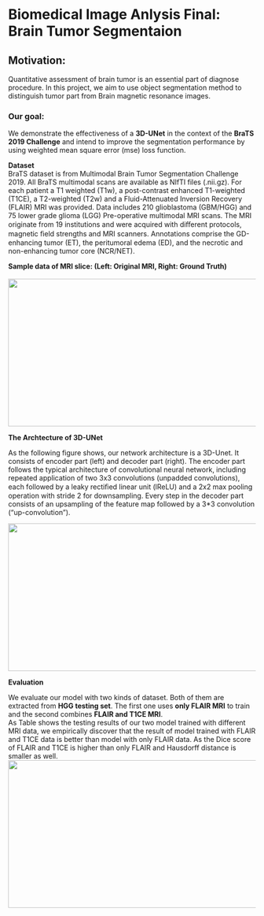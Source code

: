 # Biomedical Image Anlysis Final: Brain Tumor Segmentaion

## **Motivation:**</br>
Quantitative assessment of brain tumor is an essential part of diagnose procedure. In this project, we aim to use object segmentation method to distinguish tumor part from Brain magnetic resonance images.

### **Our goal:**</br>
We demonstrate the effectiveness of a **3D-UNet** in the context of the **BraTS 2019 Challenge** and intend to improve the segmentation performance by using weighted mean square error (mse) loss function. 

**Dataset**</br>
BraTS dataset is from Multimodal Brain Tumor Segmentation Challenge 2019. All BraTS multimodal scans are available as NIfTI files (.nii.gz). For each patient a T1 weighted (T1w), a post-contrast enhanced T1-weighted (T1CE), a T2-weighted (T2w) and a Fluid-Attenuated Inversion Recovery (FLAIR) MRI was provided. Data includes 210 glioblastoma (GBM/HGG) and 75 lower grade glioma (LGG) Pre-operative multimodal MRI scans. The MRI originate from 19 institutions and were acquired with diﬀerent protocols, magnetic ﬁeld strengths and MRI scanners. Annotations comprise the GD-enhancing tumor (ET), the peritumoral edema (ED), and the necrotic and non-enhancing tumor core (NCR/NET).

**Sample data of MRI slice: (Left: Original MRI, Right: Ground Truth)**</br></br>
<img src="https://user-images.githubusercontent.com/20013955/99252183-8c823800-2849-11eb-9be9-651845baaf7e.png" width="600" height="300" />


**The Archtecture of 3D-UNet**</br>

As the following figure shows, our network architecture is a 3D-Unet. It consists of encoder part (left) and decoder part (right). The encoder part follows the typical architecture of convolutional neural network, including repeated application of two 3x3 convolutions (unpadded convolutions), each followed by a leaky rectiﬁed linear unit (lReLU) and a 2x2 max pooling operation with stride 2 for downsampling. Every step in the decoder part consists of an upsampling of the feature map followed by a 3*3 convolution (“up-convolution”).</br>

<img src="https://user-images.githubusercontent.com/20013955/99251436-52646680-2848-11eb-9841-1c02873e3f37.PNG" width="600" height="300" />

**Evaluation**

We evaluate our model with two kinds of dataset. Both of them are extracted from **HGG testing set**. The first one uses **only FLAIR MRI** to train and the second combines **FLAIR and T1CE MRI**. </br>
As Table shows the testing results of our two model trained with different MRI data, we empirically discover that the result of model trained with FLAIR and T1CE data is better than model with only FLAIR data. As the Dice score of FLAIR and T1CE is higher than only FLAIR and Hausdorff distance is smaller as well.</br> 
<img src="https://user-images.githubusercontent.com/20013955/99253787-53979280-284c-11eb-9efd-63531b638079.PNG" width="600" height="300" />


